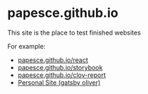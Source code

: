 # papesce.github.io

This site is the place to test finished websites

For example:
- [papesce.github.io/react](https://papesce.github.io/react)
- [papesce.github.io/storybook](https://papesce.github.io/storybook)
- [papesce.github.io/clov-report](https://papesce.github.io/lcov-report)
- [Personal Site (gatsby oliver)](https://papesce.github.io/oliver)
